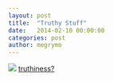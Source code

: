 ```yaml
---
layout: post
title:  "Truthy Stuff"
date:   2014-02-10 00:00:00
categories: post
author: megrymo
---
```



<img src="http://www.independent.co.uk/incoming/article9067940.ece/ALTERNATES/w620/syriav2.jpg">
<a href="http://www.independent.co.uk/news/world/middle-east/heartbreaking-syria-orphan-photo-wasnt-taken-in-syria-and-not-of-orphan-9067956.html">truthiness?</a>